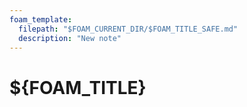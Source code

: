 ```yaml
---
foam_template:
  filepath: "$FOAM_CURRENT_DIR/$FOAM_TITLE_SAFE.md"
  description: "New note"
---
```


# ${FOAM_TITLE}

